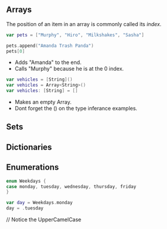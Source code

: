 ## Arrays

The position of an item in an array is commonly called its *index*.

```swift
var pets = ["Murphy", "Hiro", "Milkshakes", "Sasha"]

pets.append("Amanda Trash Panda")
pets[0]
```
- Adds "Amanda" to the end.
- Calls "Murphy" because he is at the 0 index.

```swift
var vehicles = [String]()
var vehicles = Array<String>()
var vehicles: [String] = []
```
- Makes an empty Array.
- Dont forget the () on the type inferance examples.
  
## Sets
## Dictionaries
## Enumerations

```swift
enum Weekdays { 
case monday, tuesday, wednesday, thursday, friday
}

var day = Weekdays.monday
day = .tuesday
```
// Notice the UpperCamelCase
